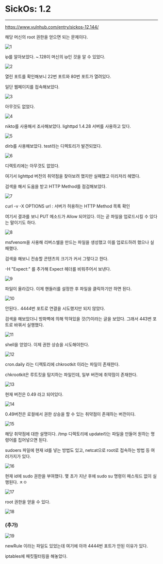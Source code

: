 # SickOs: 1.2

------

<https://www.vulnhub.com/entry/sickos-12,144/>

해당 머신의 root 권한을 얻으면 되는 문제이다.

![1](https://user-images.githubusercontent.com/51134298/61096223-c2fbb600-a491-11e9-9dff-7359f7ed6995.png)

ip를 알아보았다. ~.128이 머신의 ip인 것을 알 수 있었다.

![2](https://user-images.githubusercontent.com/51134298/61096224-c3944c80-a491-11e9-8277-3f4ad17b48ee.png)

열린 포트를 확인해보니 22번 포트와 80번 포트가 열려있다. 

일단 웹페이지를 접속해보았다. 

![3](https://user-images.githubusercontent.com/51134298/61096225-c3944c80-a491-11e9-8a97-9f2d8ebf6de5.png)

아무것도 없었다.

![4](https://user-images.githubusercontent.com/51134298/61096226-c3944c80-a491-11e9-8278-0cb085c6d3b4.png)

nikto를 사용해서 조사해보았다. lighttpd 1.4.28 서버를 사용하고 있다.

![5](https://user-images.githubusercontent.com/51134298/61096228-c3944c80-a491-11e9-9a5f-55ddc8a30085.png)

dirb를 사용해보았다. test라는 디렉토리가 발견되었다. 

![6](https://user-images.githubusercontent.com/51134298/61096229-c42ce300-a491-11e9-9533-f33191419e3f.png)

디렉토리에는 아무것도 없었다. 

여기서 lighttpd 버전의 취약점을 찾아보려 했지만 실패했고 이리저리 헤맸다.

검색을 해서 도움을 받고 HTTP Method를 점검해보았다.

![7](https://user-images.githubusercontent.com/51134298/61096230-c42ce300-a491-11e9-8aad-eb307e92e497.png)

curl -v -X OPTIONS url : 서버가 허용하는 HTTP Method 목록 확인

여기서 결과를 보니 PUT 메소드가 Allow 되어있다. 이는 곧 파일을 업로드시킬 수 있다는 말이기도 하다.

![8](https://user-images.githubusercontent.com/51134298/61096231-c42ce300-a491-11e9-976d-91c6253339df.png)

msfvenom을 사용해 리버스쉘을 만드는 파일을 생성했고 이를 업로드하려 했으나 실패했다.

 검색을 해보니 전송할 콘텐츠의 크기가 커서 그렇다고 한다. 

-H "Expect:" 를 추가해 Expect 헤더를 비워주어서 보낸다. 

![9](https://user-images.githubusercontent.com/51134298/61096232-c42ce300-a491-11e9-80b2-1cb87c29d414.png)

파일이 올라갔다. 이제 핸들러를 설정한 후 파일을 클릭하기만 하면 된다.

![10](https://user-images.githubusercontent.com/51134298/61096233-c4c57980-a491-11e9-9639-474b13e3eafa.png)

안된다..  4444번 포트로 연결을 시도했지만 되지 않았다. 

검색을 해보았더니 방화벽에 의해 막혀있을 것(?)이라는 글을 보았다. 그래서 443번 포트로 바꿔서 실행했다.

![11](https://user-images.githubusercontent.com/51134298/61096234-c4c57980-a491-11e9-9548-3d53e2dcb417.png)

shell을 얻었다. 이제 권한 상승을 시도해야한다. 

![12](https://user-images.githubusercontent.com/51134298/61096235-c4c57980-a491-11e9-97f0-f41b791cd347.png)

cron.daily 라는 디렉토리에 chkrootkit 이라는 파일이 존재한다.

chkrootkit은 루트킷을 탐지하는 파일인데, 일부 버전에 취약점이 존재한다.

![13](https://user-images.githubusercontent.com/51134298/61096216-c2631f80-a491-11e9-88b8-4dcc1c5be21a.png)

현재 버전은 0.49 라고 되어있다.

![14](https://user-images.githubusercontent.com/51134298/61096217-c2631f80-a491-11e9-904f-489778bb17d8.png)

0.49버전은 로컬에서 권한 상승을 할 수 있는 취약점이 존재하는 버전이다.

![15](https://user-images.githubusercontent.com/51134298/61096218-c2631f80-a491-11e9-8d8d-ad50c6fe6a96.png)

해당 취약점에 대한 설명이다. /tmp 디렉토리에 update라는 파일을 만들어 원하는 명령어를 집어넣으면 된다.

sudoers 파일에 현재 id를 넣는 방법도 있고, netcat으로 root로 접속하는 방법 등 여러가지가 있다.

![16](https://user-images.githubusercontent.com/51134298/61096219-c2fbb600-a491-11e9-9a40-b25b5fb9e997.png)

현재 id에 sudo 권한을 부여했다. 몇 초가 지난 후에 sudo su 명령이 패스워드 없이 실행된다. ㅊㅇ 

![17](https://user-images.githubusercontent.com/51134298/61096221-c2fbb600-a491-11e9-9346-4f0ef12313d5.png)

root 권한을 얻을 수 있다. 

![18](https://user-images.githubusercontent.com/51134298/61096222-c2fbb600-a491-11e9-9b39-c84154c645ab.png)



### (추가)

![19](https://user-images.githubusercontent.com/51134298/61096464-a1e79500-a492-11e9-8bd5-6c55a34dc70e.png)

newRule 이라는 파일도 있었는데 여기에 아까 4444번 포트가 안된 이유가 있다. 

iptables에 패킷필터링을 해놓았다. 